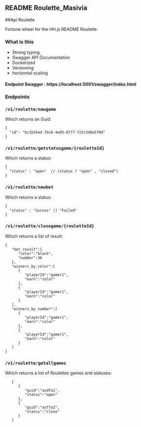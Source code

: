 ## README Roulette_Masivia

##Api Roulette

Fortune wheel for the HH.js README Roulette.

### What is this
  + Strong typing.
  + Swagger API Documentation
  + Dockerized
  + Versioning
  + horizontal scaling

#### Endpoint Swagger : https://localhost:5001/swagger/index.html

###  Endpoints

### ``` /v1/roulette/newgame  ```

Which returns an Guid:

``` 
{
  "id": "bc1b34ad-7bc6-4ed5-8777-723c348e5f0d"
}
```


### ``` /v1/roulette/getstatusgame/{rouletteId}  ```

Which returns a status:

``` 
{
  "status" : "open"  // (status ? "open" , "closed")
}
```

### ``` /v1/roulette/newbet  ```

Which returns a status:

``` 
{
  "status" : "Succes" || "Failed"
}
```


### ``` /v1/roulette/closegame/{rouletteId}  ```

Which returns a list of result:

``` 
{
   "bet_result":{
      "color":"black",
      "number":36
   },
   "winners_by_color":[
      {
         "playerId":"gamer1",
         "earn":"color" 
      },
      {
         "playerId":"gamer1",
         "earn":"color" 
      }
   ],
   "winners_by_number":[
      {
         "playerId":"gamer1",
         "earn":"color" 
      },
      {
         "playerId":"gamer1",
         "earn":"color" 
      }
   ]
}
```


### ``` /v1/roulette/getallgames  ```

Which returns a list of Roulettes games and statuses:

``` 
   [
      {
         "guid":"asdfa1",
         "status":"open"
      },
      {
         "guid":"asffa2",
         "status":"close"
      }
   ]
```
